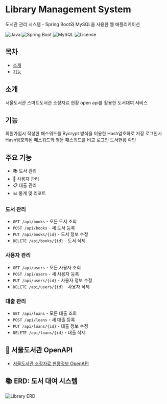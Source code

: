 # Library Management System
도서관 관리 시스템 - Spring Boot와 MySQL을 사용한 웹 애플리케이션

![Java](https://img.shields.io/badge/Java-11-orange)
![Spring Boot](https://img.shields.io/badge/Spring%20Boot-3.2.5-brightgreen)
![MySQL](https://img.shields.io/badge/MySQL-8.0-blue)
![License](https://img.shields.io/badge/License-MIT-yellow)

## 목차
- [소개](#소개)
- [기능](#기능)

## 소개
서울도서관 스마트도서관 소장자료 현황 open api를 활용한 도서대여 서비스

## 기능
회원가입시 작성한 패스워드를 Bycrypt 방식을 이용한 Hash암호화로 저장
로그인시 Hash암호화된 패스워드와 평문 패스워드를 비교 로그인
도서현황 확인

## 주요 기능
- 📚 도서 관리
- 👥 사용자 관리
- 📋 대출 관리
- 📊 통계 및 리포트

### 도서 관리
- `GET /api/books` - 모든 도서 조회
- `POST /api/books` - 새 도서 등록
- `PUT /api/books/{id}` - 도서 정보 수정
- `DELETE /api/books/{id}` - 도서 삭제

### 사용자 관리
- `GET /api/users` - 모든 사용자 조회
- `POST /api/users` - 새 사용자 등록
- `PUT /api/users/{id}` - 사용자 정보 수정
- `DELETE /api/users/{id}` - 사용자 삭제

### 대출 관리
- `GET /api/loans` - 모든 대출 조회
- `POST /api/loans` - 새 대출 등록
- `PUT /api/loans/{id}` - 대출 정보 수정
- `DELETE /api/loans/{id}` - 대출 삭제


## 🔗 서울도서관 OpenAPI
- [서울도서관 소장자료 현황정보 OpenAPI](https://data.seoul.go.kr/dataList/OA-15413/S/1/datasetView.do)


## 📚 ERD: 도서 대여 시스템
![Library ERD]([README.md](../README.md))